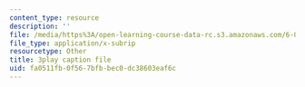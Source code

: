 ```yaml
---
content_type: resource
description: ''
file: /media/https%3A/open-learning-course-data-rc.s3.amazonaws.com/6-042j-mathematics-for-computer-science-spring-2015/fa0511fb0f567bfbbec0dc38603eaf6c_HswnmlLPGZ4.srt
file_type: application/x-subrip
resourcetype: Other
title: 3play caption file
uid: fa0511fb-0f56-7bfb-bec0-dc38603eaf6c
---
```

